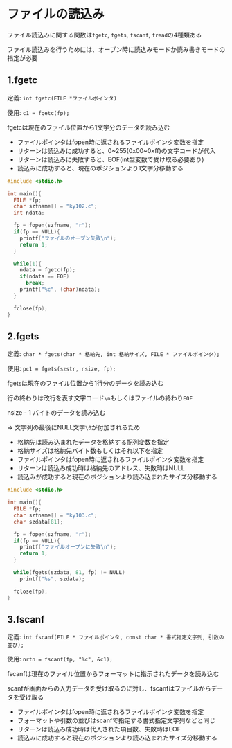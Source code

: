 # ファイルの読込み
ファイル読込みに関する関数は`fgetc`, `fgets`, `fscanf`, `fread`の4種類ある

ファイル読込みを行うためには、オープン時に読込みモードか読み書きモードの指定が必要

## 1.fgetc
定義: `int fgetc(FILE *ファイルポインタ)`

使用: `c1 = fgetc(fp);`

fgetcは現在のファイル位置から1文字分のデータを読み込む

- ファイルポインタはfopen時に返されるファイルポインタ変数を指定
- リターンは読込みに成功すると、0~255(0x00~0xff)の文字コードが代入
- リターンは読込みに失敗すると、EOF(int型変数で受け取る必要あり)
- 読込みに成功すると、現在のポジションより1文字分移動する

```c
#include <stdio.h>

int main(){
  FILE *fp;
  char szfname[] = "ky102.c";
  int ndata;

  fp = fopen(szfname, "r");
  if(fp == NULL){
    printf("ファイルのオープン失敗\n");
    return 1;
  }

  while(1){
    ndata = fgetc(fp);
    if(ndata == EOF)
      break;
    printf("%c", (char)ndata);
  }

  fclose(fp);
}
```

## 2.fgets
定義: `char * fgets(char * 格納先, int 格納サイズ, FILE * ファイルポインタ);`

使用: `pc1 = fgets(szstr, nsize, fp);`

fgetsは現在のファイル位置から1行分のデータを読み込む

行の終わりは改行を表す文字コード`\n`もしくはファイルの終わり`EOF`

nsize - 1 バイトのデータを読み込む

=> 文字列の最後にNULL文字`\0`が付加されるため

- 格納先は読み込まれたデータを格納する配列変数を指定
- 格納サイズは格納先バイト数もしくはそれ以下を指定
- ファイルポインタはfopen時に返されるファイルポインタ変数を指定
- リターンは読込み成功時は格納先のアドレス、失敗時はNULL
- 読込みが成功すると現在のポジションより読み込まれたサイズ分移動する

```c
#include <stdio.h>

int main(){
  FILE *fp;
  char szfname[] = "ky103.c";
  char szdata[81];

  fp = fopen(szfname, "r");
  if(fp == NULL){
    printf("ファイルオープンに失敗\n");
    return 1;
  }

  while(fgets(szdata, 81, fp) != NULL)
    printf("%s", szdata);

  fclose(fp);
}
```

## 3.fscanf
定義: `int fscanf(FILE * ファイルポインタ, const char * 書式指定文字列, 引数の並び);`

使用: `nrtn = fscanf(fp, "%c", &c1);`

fscanfは現在のファイル位置からフォーマットに指示されたデータを読み込む

scanfが画面からの入力データを受け取るのに対し、fscanfはファイルからデータを受け取る

- ファイルポインタはfopen時に返されるファイルポインタ変数を指定
- フォーマットや引数の並びはscanfで指定する書式指定文字列などと同じ
- リターンは読込み成功時は代入された項目数、失敗時はEOF
- 読込みに成功すると現在のポジションより読み込まれたサイズ分移動する

